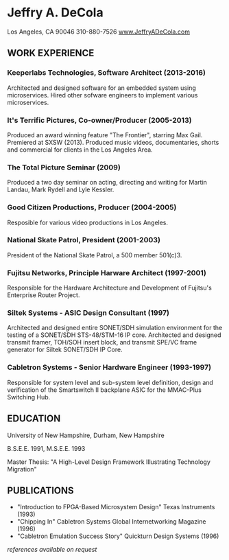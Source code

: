 # Jeffry A. DeCola
Los Angeles, CA 90046
310-880-7526
www.JeffryADeCola.com

## WORK EXPERIENCE

### Keeperlabs Technologies, Software Architect (2013-2016)

Architected and designed software for an embedded system using
microservices. Hired other sofware engineers to implement various
microservices.

### It's Terrific Pictures, Co-owner/Producer (2005-2013)

Produced an award winning feature "The Frontier", starring Max Gail.
Premiered at SXSW (2013). Produced music videos, documentaries, 
shorts and commercial for clients in the Los Angeles Area.

### The Total Picture Seminar (2009)

Produced a two day seminar on acting, directing and writing for Martin Landau,
Mark Rydell and Lyle Kessler.

### Good Citizen Productions, Producer (2004-2005)

Resposible for various video productions in Los Angeles.

### National Skate Patrol, President (2001-2003)

President of the National Skate Patrol, a 500 member 501(c)3.

### Fujitsu Networks, Principle  Harware Architect (1997-2001)

Responsible for the Hardware Architecture and Development of Fujitsu's Enterprise Router Project.

### Siltek Systems - ASIC Design Consultant (1997)

Architected and designed entire SONET/SDH simulation environment for the testing
of a SONET/SDH STS-48/STM-16 IP core.  Architected and designed transmit framer,
TOH/SOH insert block, and transmit SPE/VC frame generator for Siltek SONET/SDH IP Core.

### Cabletron Systems - Senior Hardware Engineer (1993-1997)

Responsible for system level and sub-system level definition, design and
verification of the Smartswitch II backplane ASIC for the MMAC-Plus Switching Hub.

## EDUCATION

University of New Hampshire, Durham, New Hampshire

B.S.E.E. 1991,  M.S.E.E. 1993

Master Thesis: "A High-Level Design Framework Illustrating Technology Migration"

## PUBLICATIONS

* "Introduction to FPGA-Based Microsystem Design" Texas Instruments (1993)
* "Chipping In" Cabletron Systems Global Internetworking Magazine (1996)
* "Cabletron Emulation Success Story" Quickturn Design Systems (1996)

_references available on request_
